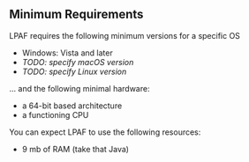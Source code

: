 ## Minimum Requirements
LPAF requires the following minimum versions for a specific OS
- Windows: Vista and later
- *TODO: specify macOS version*
- *TODO: specify Linux version*

... and the following minimal hardware:
- a 64-bit based architecture
- a functioning CPU

You can expect LPAF to use the following resources:
- 9 mb of RAM (take that Java)
